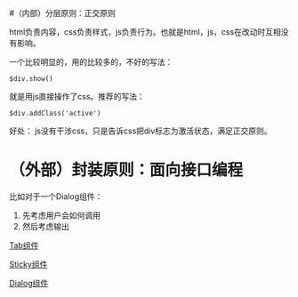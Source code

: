 #（内部）分层原则：正交原则

html负责内容，css负责样式，js负责行为。也就是html，js，css在改动时互相没有影响。

一个比较明显的，用的比较多的，不好的写法：
```apple js
$div.show()
```
就是用js直接操作了css。推荐的写法：
```apple js
$div.addClass('active')
```

好处：
js没有干涉css，只是告诉css把div标志为激活状态，满足正交原则。

# （外部）封装原则：面向接口编程

比如对于一个Dialog组件：

1. 先考虑用户会如何调用
2. 然后考虑输出

[Tab组件](http://jsbin.com/hawahoqofi/edit?html,js,output)

[Sticky组件](http://jsbin.com/ziwagojone/2/edit?html,css,js,output)

[Dialog组件](http://jsbin.com/copawafetu/1/edit?html,js,console,output)